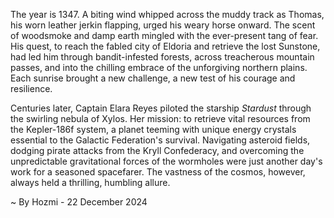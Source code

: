 
The year is 1347.  A biting wind whipped across the muddy track as Thomas, his worn leather jerkin flapping, urged his weary horse onward.  The scent of woodsmoke and damp earth mingled with the ever-present tang of fear.  His quest, to reach the fabled city of Eldoria and retrieve the lost Sunstone, had led him through bandit-infested forests, across treacherous mountain passes, and into the chilling embrace of the unforgiving northern plains.  Each sunrise brought a new challenge, a new test of his courage and resilience.

Centuries later, Captain Elara Reyes piloted the starship *Stardust* through the swirling nebula of Xylos.  Her mission: to retrieve vital resources from the Kepler-186f system, a planet teeming with unique energy crystals essential to the Galactic Federation's survival.  Navigating asteroid fields, dodging pirate attacks from the Kryll Confederacy, and overcoming the unpredictable gravitational forces of the wormholes were just another day's work for a seasoned spacefarer. The vastness of the cosmos, however, always held a thrilling, humbling allure.

~ By Hozmi - 22 December 2024
